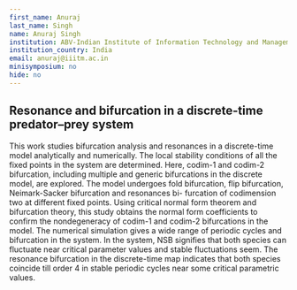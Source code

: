 ```yaml
---
first_name: Anuraj
last_name: Singh
name: Anuraj Singh
institution: ABV-Indian Institute of Information Technology and Management
institution_country: India
email: anuraj@iiitm.ac.in
minisymposium: no
hide: no
---
```


## Resonance and bifurcation in a discrete-time predator–prey system 

This work studies bifurcation analysis and resonances in a discrete-time model analytically and numerically. The local stability conditions of all the fixed points in the system are determined. Here, codim-1 and codim-2 bifurcation, including multiple and generic bifurcations in the discrete model, are explored. The model undergoes fold bifurcation, flip bifurcation, Neimark-Sacker bifurcation and resonances bi-
furcation of codimension two at different fixed points. Using critical normal form theorem and bifurcation theory, this study obtains the normal form coefficients to confirm the nondegeneracy of codim-1 and codim-2 bifurcations in the model. The numerical simulation gives a wide range of periodic cycles and bifurcation in the system. In the system, NSB signifies that both species can fluctuate near critical parameter values and stable fluctuations seem. The resonance bifurcation in the discrete-time map indicates that both species coincide till order 4 in stable periodic cycles near some critical parametric
values.


